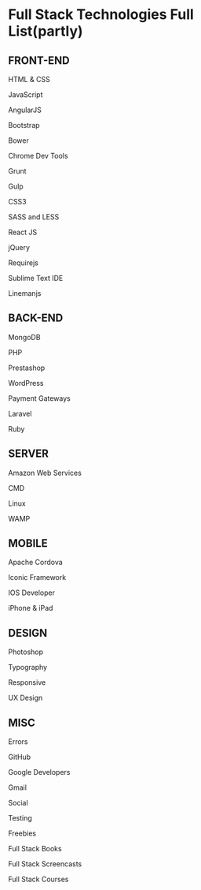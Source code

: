 # Full Stack Technologies Full List(partly)  


## FRONT-END

HTML & CSS  

JavaScript  

AngularJS  

Bootstrap  

Bower  

Chrome Dev Tools  

Grunt  

Gulp  

CSS3  

SASS and LESS  

React JS  

jQuery  

Requirejs  

Sublime Text IDE  

Linemanjs  


## BACK-END

MongoDB  

PHP  

Prestashop  

WordPress  

Payment Gateways  

Laravel  

Ruby  


## SERVER

Amazon Web Services  

CMD  

Linux  

WAMP  


## MOBILE

Apache Cordova  

Iconic Framework  

IOS Developer  

iPhone & iPad  


## DESIGN

Photoshop  

Typography  

Responsive  

UX Design  


## MISC  

Errors  

GitHub  

Google Developers  

Gmail  

Social  

Testing  

Freebies  

Full Stack Books  

Full Stack Screencasts  

Full Stack Courses  

